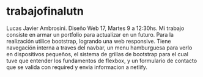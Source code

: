 # trabajofinalutn
Lucas Javier Ambrosini. Diseño Web 17, Martes 9 a 12:30hs.
Mi trabajo consiste en armar un portfolio para actualizar en un futuro. 
Para la realización utilice bootstrap, logrando una web responsive. Tiene navegación interna a traves del navbar, un menu hamburguesa para verlo en dispositivos pequeños, el sistema de grillas de bootstrap para el cual tuve que entender los fundamentos de flexbox, y un formulario de contacto que se valida con required y envia informacion a netlify. 
